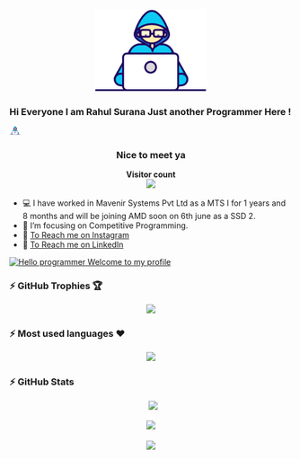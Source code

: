 <p align="center">
  <img src="https://github.com/RahulSurana123/RahulSurana123/blob/main/Developer.gif" width="200px">
</p>


### Hi Everyone I am Rahul Surana Just another Programmer Here ! 
<img src="https://github.com/RahulSurana123/RahulSurana123/blob/main/Developer.gif" width="20px">
<br>
<h3 align="center">Nice to meet ya</h3>
<p align="center"><b>Visitor count</b></br>
  <img src="https://profile-counter.glitch.me/RahulSurana123/count.svg" /></p>
</p>


- 💻 I have worked in Mavenir Systems Pvt Ltd as a MTS I for 1 years and 8 months and will be joining AMD soon on 6th june as a SSD 2.
- 🎯 I’m focusing on Competitive Programming.
- 👀 [To Reach me on Instagram](https://www.instagram.com/4851_suru/)
- 👔 [To Reach me on LinkedIn](https://www.linkedin.com/in/rahul-surana/)

[![Hello programmer Welcome to my profile ](https://img.shields.io/badge/Hello,Programmer!-Welcome-orange.svg?style=flat&logo=github)](https://github.com/RahulSurana123)


### :zap: GitHub Trophies 🏆
<p align="center">
    <img src="https://github-profile-trophy.vercel.app/?username=RahulSurana123&column=8&margin-w=15&margin-h=15&no-bg=true&no-frame=true&theme=juicyfresh"/>
</p> 

### :zap: Most used languages ❤️
<p align="center">&nbsp;<img src= "https://github-readme-stats.vercel.app/api/top-langs/?username=RahulSurana123&layout=compact&hide=html&theme=dracula&hide_border=true">
    <img src= "https://github-profile-summary-cards.vercel.app/api/cards/repos-per-language?username=RahulSurana123&theme=dracula" alt=""><br>
</p>

### :zap: GitHub Stats
<p align="center">&nbsp;
  <img align="center" src="https://github-readme-stats.vercel.app/api?username=RahulSurana123&show_icons=true&hide_border=true&show_owner=true&title_color=FF00FF&theme=dark&custom_title=Hello Programiz! &layout=compact" /><br><br>
  <img align="center" src="https://github-readme-streak-stats.herokuapp.com/?user=RahulSurana123&theme=radical&custom_title=streak-stats&hide_border=true&layout=compact" /><br><br>
  <img align="center" src="https://github-profile-summary-cards.vercel.app/api/cards/profile-details?username=RahulSurana123&theme=dracula" />
</p>


<!-- Here are some ideas to get you started:
-
- 🔭 I’m currently working on ...
- 🌱 I’m currently learning ...
- 👯 I’m looking to collaborate on ...
- 🤔 I’m looking for help with ...
- 💬 Ask me about ...
- 📫 How to reach me: ...
- 😄 Pronouns: ...
- ⚡ Fun fact: ...
-->

